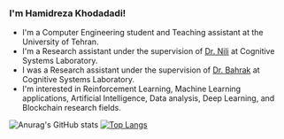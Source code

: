 ### I'm Hamidreza Khodadadi!
- I'm a Computer Engineering student and Teaching assistant at the University of Tehran.
- I'm a Research assistant under the supervision of [Dr. Nili](https://ece.ut.ac.ir/en/~mnili) at Cognitive Systems Laboratory.
- I was a Research assistant under the supervision of [Dr. Bahrak](https://ece.ut.ac.ir/en/~bahrak) at Cognitive Systems Laboratory.
- I'm interested in Reinforcement Learning, Machine Learning applications, Artificial Intelligence, Data analysis, Deep Learning, and Blockchain research fields.


![Anurag's GitHub stats](https://github-readme-stats.vercel.app/api?username=hamidkhd&theme=tokyonight)
[![Top Langs](https://github-readme-stats.vercel.app/api/top-langs/?username=hamidkhd&layout=compact&theme=tokyonight)](https://github.com/anuraghazra/github-readme-stats)



<!--
**hamidkhd/hamidkhd** is a ✨ _special_ ✨ repository because its `README.md` (this file) appears on your GitHub profile.
### Hi there 👋

Here are some ideas to get you started:

- 🔭 I’m currently working on ...
- 🌱 I’m currently learning ...
- 👯 I’m looking to collaborate on ...
- 🤔 I’m looking for help with ...
- 💬 Ask me about ...
- 📫 How to reach me: ...
- 😄 Pronouns: ...
- ⚡ Fun fact: ...
-->
